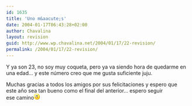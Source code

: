 ```yaml
---
id: 1635
title: 'Uno m&aacute;s'
date: 2004-01-17T06:43:28+02:00
author: Chavalina
layout: revision
guid: http://www.wp.chavalina.net/2004/01/17/22-revision/
permalink: /2004/01/17/22-revision/
---
```

Y ya son 23, no soy muy coqueta, pero ya va siendo hora de quedarme en  
una edad&#8230; y este n&uacute;mero creo que me gusta suficiente juju.

Muchas gracias a todos los amigos por sus felicitaciones y espero que  
este a&ntilde;o sea tan bueno como el final del anterior&#8230; espero seguir  
ese camino![emo](/imagenes/emoticonos/sonrisa.gif)